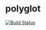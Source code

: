 # polyglot
[![Build Status](https://travis-ci.org/livesubtitles/polyglot.svg?branch=master)](https://travis-ci.org/livesubtitles/polyglot)
